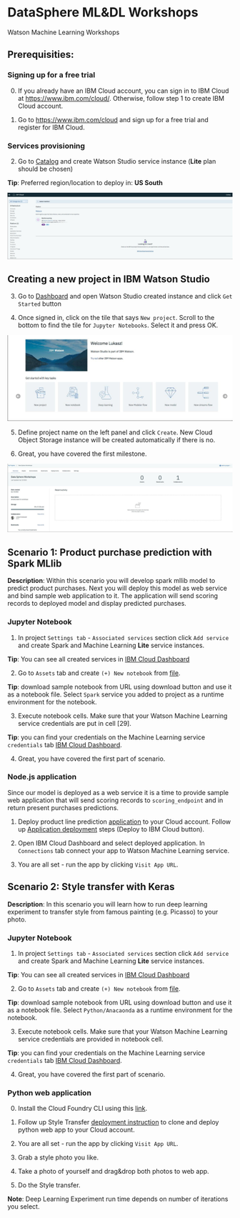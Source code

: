 # DataSphere ML&DL Workshops
Watson Machine Learning Workshops

## Prerequisities:

### Signing up for a free trial

0. If you already have an IBM Cloud account, you can sign in to IBM Cloud at https://www.ibm.com/cloud/. Otherwise, follow step 1 to create IBM Cloud account.

1. Go to https://www.ibm.com/cloud and sign up for a free trial and register for IBM Cloud.

### Services provisioning
2. Go to [Catalog](https://console.bluemix.net/catalog/) and create Watson Studio service instance (**Lite** plan should be chosen)

**Tip**: Preferred region/location to deploy in: **US South**

![catalog_view](images/catalog.jpg)


## Creating a new project in IBM Watson Studio
3. Go to [Dashboard](https://console.bluemix.net/dashboard/apps) and open Watson Studio created instance and click `Get Started` button

4. Once signed in, click on the tile that says `New project`. Scroll to the bottom to find the tile for `Jupyter Notebooks`. Select it and press OK.

![welcome_page](images/ws_welcome.jpg)

5. Define project name on the left panel and click `Create`. New Cloud Object Storage instance will be created automatically if there is no.

6. Great, you have covered the first milestone.

![project_view](images/project.jpg)


## Scenario 1: Product purchase prediction with Spark MLlib

**Description**: Within this scenario you will develop spark mllib model to predict product purchases. Next you will deploy this model as web service and bind sample web  application to it. The application will send scoring records to deployed model and display predicted purchases.

### Jupyter Notebook
1. In project `Settings tab` - `Associated services` section click `Add service` and create Spark and Machine Learning **Lite** service instances.

**Tip**: You can see all created services in [IBM Cloud Dashboard](https://console.bluemix.net/dashboard)

2. Go to `Assets` tab and create `(+) New notebook` from [file](https://dataplatform.ibm.com/analytics/notebooks/v2/d5e46fc8-3ea5-4982-a161-032905a2c42a/view?access_token=5cd484379907747b0e0e6a99d5546bcac8e39fb22268c7e0ff618db8c4e3c4bd).

  **Tip**: download sample notebook from URL using download button and use it as a notebook file. Select `Spark` service you added to project as a runtime environment for the notebook.

3. Execute notebook cells. Make sure that your Watson Machine Learning service credentials are put in cell [29].

  **Tip**: you can find your credentials on the Machine Learning service `credentials` tab [IBM Cloud Dashboard](https://console.bluemix.net/dashboard).

4. Great, you have covered the first part of scenario.

### Node.js application

Since our model is deployed as a web service it is a time to provide sample web application that will send scoring records to `scoring_endpoint` and in return present purchases predictions.

1. Deploy product line prediction [application](https://github.com/pmservice/product-line-prediction) to your Cloud account. Follow up [Application deployment](https://github.com/pmservice/product-line-prediction#application-deployment) steps (Deploy to IBM Cloud button).

2. Open IBM Cloud Dashboard and select deployed application. In `Connections` tab connect your app to Watson Machine Learning service.

3. You are all set - run the app by clicking `Visit App URL`.


## Scenario 2: Style transfer with Keras
**Description**: In this scenario you will learn how to run deep learning experiment to transfer style from famous painting (e.g. Picasso) to your photo.

### Jupyter Notebook
1. In project `Settings tab` - `Associated services` section click `Add service` and create Spark and Machine Learning **Lite** service instances.

  **Tip**: You can see all created services in [IBM Cloud Dashboard](https://console.bluemix.net/dashboard)

2. Go to `Assets` tab and create `(+) New notebook` from [file](https://dataplatform.ibm.com/analytics/notebooks/v2/b21d09ab-728f-4e70-a0cc-dcee9a395a9e/view?access_token=5f23e9fae56ca858df6795ec2d5b3bde9f5ff1224258f0f4703ea9327fd210b9).

  **Tip**: download sample notebook from URL using download button and use it as a notebook file. Select `Python/Anacaonda` as a runtime environment for the notebook.

3. Execute notebook cells. Make sure that your Watson Machine Learning service credentials are provided in notebook cell.

  **Tip**: you can find your credentials on the Machine Learning service `credentials` tab [IBM Cloud Dashboard](https://console.bluemix.net/dashboard).

4. Great, you have covered the first part of scenario.


### Python web application

0. Install the Cloud Foundry CLI using this [link](https://github.com/cloudfoundry/cli#downloads).

1. Follow up Style Transfer [deployment instruction](https://github.com/pmservice/style-transfer/blob/master/README.md) to clone and deploy python web app to your Cloud account.

2. You are all set - run the app by clicking `Visit App URL`.

3. Grab a style photo you like.

4. Take a photo of yourself and drag&drop both photos to web app.

5. Do the Style transfer.

**Note**: Deep Learning Experiment run time depends on number of iterations you select.
